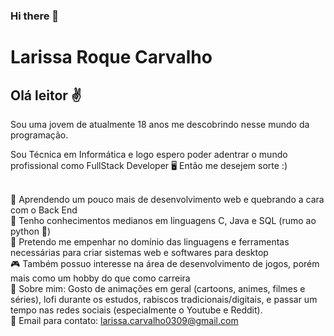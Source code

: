### Hi there 👋

<!--
**LarissaRC/LarissaRC** is a ✨ _special_ ✨ repository because its `README.md` (this file) appears on your GitHub profile.

Here are some ideas to get you started:

- 🔭 I’m currently working on ...
- 🌱 I’m currently learning ...
- 👯 I’m looking to collaborate on ...
- 🤔 I’m looking for help with ...
- 💬 Ask me about ...
- 📫 How to reach me: ...
- 😄 Pronouns: ...
- ⚡ Fun fact: ...
-->

# Larissa Roque Carvalho

## Olá leitor ✌️
Sou uma jovem de atualmente 18 anos me descobrindo nesse mundo da programação.

Sou Técnica em Informática e logo espero poder adentrar o mundo profissional como FullStack Developer 🖥️ Então me desejem sorte :)

<br/> :tropical_fish: Aprendendo um pouco mais de desenvolvimento web e quebrando a cara com o Back End
<br/> :hammer: Tenho conhecimentos medianos em linguagens C, Java e SQL (rumo ao python :snake:)
<br/> :dart: Pretendo me empenhar no domínio das linguagens e ferramentas necessárias para criar sistemas web e softwares para desktop
<br/> :video_game: Também possuo interesse na área de desenvolvimento de jogos, porém mais como um hobby do que como carreira
<br/> :snail: Sobre mim: Gosto de animações em geral (cartoons, animes, filmes e séries), lofi durante os estudos, rabiscos tradicionais/digitais, e passar um tempo nas redes sociais (especialmente o Youtube e Reddit).
<br/> :email: Email para contato: larissa.carvalho0309@gmail.com
